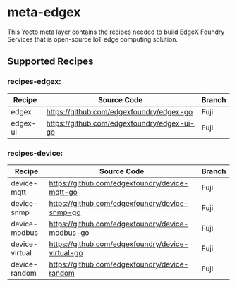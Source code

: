 # meta-edgex
This Yocto meta layer contains the recipes needed to build EdgeX Foundry Services that is open-source IoT edge computing solution.

## Supported Recipes
### recipes-edgex:

Recipe | Source Code | Branch 
------------ | ------------- | -------------
edgex | https://github.com/edgexfoundry/edgex-go | Fuji
edgex-ui | https://github.com/edgexfoundry/edgex-ui-go | Fuji


### recipes-device:
Recipe | Source Code | Branch 
------------ | ------------- | -------------
device-mqtt | https://github.com/edgexfoundry/device-mqtt-go | Fuji
device-snmp | https://github.com/edgexfoundry/device-snmp-go | Fuji
device-modbus | https://github.com/edgexfoundry/device-modbus-go | Fuji
device-virtual | https://github.com/edgexfoundry/device-virtual-go | Fuji
device-random | https://github.com/edgexfoundry/device-random | Fuji

